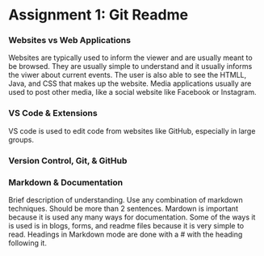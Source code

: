 # Assignment 1: Git Readme

### Websites vs Web Applications

Websites are typically used to inform the viewer and are usually meant to be browsed. They are usually simple to understand and it usually informs the viwer about current events. The user is also able to see the HTMLL, Java, and CSS that makes up the website. Media applications usually are used to post other media, like a social website like Facebook or Instagram.


### VS Code & Extensions

VS code is used to edit code from websites like GitHub, especially in large groups. 
### Version Control, Git, & GitHub



### Markdown & Documentation

Brief description of understanding. Use any combination of markdown techniques. Should be more than 2 sentences.
Mardown is important because it is used any many ways for documentation. Some of the ways it is used is in blogs, forms, and readme files because it is very simple to read. Headings in Markdown mode are done with a # with the heading following it. 